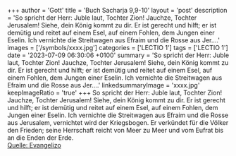 +++
author = 'Gott'
title = 'Buch Sacharja 9,9-10'
layout = 'post'
description = 'So spricht der Herr: Juble laut, Tochter Zion! Jauchze, Tochter Jerusalem! Siehe, dein König kommt zu dir. Er ist gerecht und hilft; er ist demütig und reitet auf einem Esel, auf einem Fohlen, dem Jungen einer Eselin. Ich vernichte die Streitwagen aus Efraim und die Rosse aus Jer....'
images = ['/symbols/xxxx.jpg']
categories = ['LECTIO 1']
tags = ['LECTIO 1']
date = '2023-07-09 06:30:06 +0100'
summary = 'So spricht der Herr: Juble laut, Tochter Zion! Jauchze, Tochter Jerusalem! Siehe, dein König kommt zu dir. Er ist gerecht und hilft; er ist demütig und reitet auf einem Esel, auf einem Fohlen, dem Jungen einer Eselin. Ich vernichte die Streitwagen aus Efraim und die Rosse aus Jer....'
linkedsummaryImage = 'xxxx.jpg'
keepImageRatio = 'true'
+++
So spricht der Herr: Juble laut, Tochter Zion! Jauchze, Tochter Jerusalem! Siehe, dein König kommt zu dir. Er ist gerecht und hilft; er ist demütig und reitet auf einem Esel, auf einem Fohlen, dem Jungen einer Eselin.
Ich vernichte die Streitwagen aus Efraim und die Rosse aus Jerusalem, vernichtet wird der Kriegsbogen.<!--more--> Er verkündet für die Völker den Frieden; seine Herrschaft reicht von Meer zu Meer und vom Eufrat bis an die Enden der Erde.<br> [Quelle: Evangelizo](https://evangeliumtagfuertag.org/DE/gospel)
